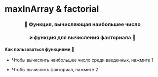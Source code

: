 # maxInArray & factorial
### <div align="center">🚀 Функция, вычисляющая наибольшее число</div>  
### <div align="center">и функция для вычисления факториала  🚀</div>  
  

#### Как пользоваться функциями 🔎  
  

- Чтобы вычислить наибольшее число среди введенных, нажмите 1
  

- Чтобы вычислить факториал, нажмите 2

  
<br/> 